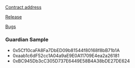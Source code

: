 [Contract address](https://soulwallet.larksuite.com/docx/N3Efdx2OIoFV6AxFxlCuIFbnsLe)

[Release](https://soulwallet.larksuite.com/wiki/wikusNDwfD7WuEpUg0n2HEJltJb)

[Bugs](https://soulwallet.larksuite.com/base/ExOpbTgbUamNo1swsZyumruyss7?table=tblCR1FJLQiZhBS2&view=vewqPiSXAQ)

### Guardian Sample
- 0x5Cf10caFA8Fa7DbED09b81544f80168f8bB71b1A
- 0xaab1c6dF52cc1A04a9aE9E0A11709E4ea2a26181
- 0xBC945Db3cC305D737E6449E58B4A38bDE27DE624